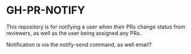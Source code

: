 # GH-PR-NOTIFY

This repository is for notifying a user when their PRs change status from reviewers, as well as the user being assigned any PRs.

Notification is via the notify-send command, as well email?

